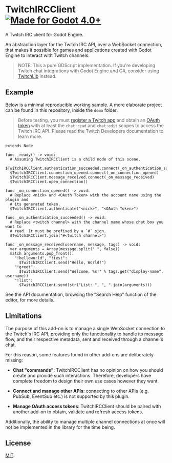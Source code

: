 # TwitchIRCClient [![Made for Godot 4.0+][badge]][godot]

A Twitch IRC client for Godot Engine.

An abstraction layer for the Twitch IRC API, over a WebSocket connection, that
makes it possible for games and applications created with Godot Engine to
interact with Twitch channels.

> NOTE: This a pure GDScript implementation. If you're developing Twitch
> chat integrations with Godot Engine and C#, consider using
> [TwitchLib](https://github.com/TwitchLib) instead.


## Example

Below is a minimal reproducible working sample. A more elaborate project can be
found in this repository, inside the `demo` folder.

> Before testing, you must [register a Twitch app][1] and obtain an [OAuth
> token][2] with at least the `chat:read` and `chat:edit` scopes to access the
> Twitch IRC API. Please read the Twitch Developers documentation to learn more.
>
> [1]: https://dev.twitch.tv/docs/authentication/register-app/
> [2]: https://dev.twitch.tv/docs/irc/authenticate-bot/

```gdscript
extends Node

func _ready() -> void:
  # Assuming TwitchIRCClient is a child node of this scene.
  $TwitchIRCClient.authentication_succeeded.connect(_on_authentication_succeeded)
  $TwitchIRCClient.connection_opened.connect(_on_connection_opened)
  $TwitchIRCClient.message_received.connect(_on_message_received)
  $TwitchIRCClient.open_connection()

func _on_connection_opened() -> void:
  # Replace <nick> and <OAuth Token> with the account name using the plugin and
  # its generated token.
  $TwitchIRCClient.authenticate("<nick>", "<OAuth Token>")

func _on_authentication_succeeded() -> void:
  # Replace <twitch channel> with the channel name whose chat box you want to
  # read. It must be prefixed by a `#` sign.
  $TwitchIRCClient.join("#<twitch channel>")

func _on_message_received(username, message, tags) -> void:
  var arguments = Array(message.split(" ", false))
  match arguments.pop_front():
    "!helloworld", "!test":
      $TwitchIRCClient.send("Hello, World!")
    "!greet":
      $TwitchIRCClient.send("Welcome, %s!" % tags.get("display-name", username))
    "!list":
      $TwitchIRCClient.send(str("List: ", ", ".join(arguments)))
```

See the API documentation, browsing the "Search Help" function of the editor,
for more details.


## Limitations

The purpose of this add-on is to manage a single WebSocket connection to the
Twitch's IRC API, providing only the functionality to handle its message flow,
and their respective metadata, sent and received through a channel's chat.

For this reason, some features found in other add-ons are deliberately missing:

- **Chat "commands"**: TwitchIRCClient has no opinion on how you should create
  and provide such interactions. Therefore, developers have complete freedom to
  design their own use cases however they want.

- **Connect and manage other APIs**: connecting to other APIs (e.g. PubSub,
  EventSub etc.) is not supported by this plugin.

- **Manage OAuth access tokens**: TwitchIRCClient should be paired with another
  add-on to obtain, validate and refresh access tokens.

Additionally, the ability to manage multiple channel connections at once will
not be implemented in the library for the time being.


## License

[MIT](LICENSE.md).

[godot]: https://godotengine.org/
[badge]: https://flat.badgen.net/badge/made%20for/Godot%204.0%2b/478cbf
